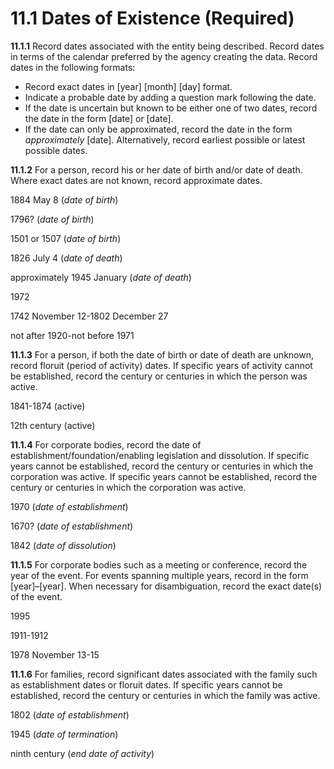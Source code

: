 # 11.1 Dates of Existence (Required)

**11.1.1** Record dates associated with the entity being described. Record dates in terms of the calendar preferred by the agency creating the data. Record dates in the following formats:

*   Record exact dates in [year] [month] [day] format.
*   Indicate a probable date by adding a question mark following the date.
*   If the date is uncertain but known to be either one of two dates, record the date in the form [date] or [date].
*   If the date can only be approximated, record the date in the form _approximately_ [date]. Alternatively, record earliest possible or latest possible dates.

**11.1.2** For a person, record his or her date of birth and/or date of death. Where exact dates are not known, record approximate dates.

<p class="dacs-example">1884 May 8 (<em>date of birth</em>)</p>

<p class="dacs-example">1796? (<em>date of birth</em>)</p>

<p class="dacs-example">1501 or 1507 (<em>date of birth</em>)</p>

<p class="dacs-example">1826 July 4 (<em>date of death</em>)</p>

<p class="dacs-example">approximately 1945 January (<em>date of death</em>)</p>

<p class="dacs-example">1972</p>

<p class="dacs-example">1742 November 12-1802 December 27</p>

<p class="dacs-example">not after 1920-not before 1971</p>


**11.1.3** For a person, if both the date of birth or date of death are unknown, record floruit (period of activity) dates. If specific years of activity cannot be established, record the century or centuries in which the person was active.

<p class="dacs-example">1841-1874 (active)</p>

<p class="dacs-example">12th century (active)</p>

**11.1.4** For corporate bodies, record the date of establishment/foundation/enabling legislation and dissolution. If specific years cannot be established, record the century or centuries in which the corporation was active. If specific years cannot be established, record the century or centuries in which the corporation was active.

<p class="dacs-example">1970 (<em>date of establishment</em>)</p>

<p class="dacs-example">1670? (<em>date of establishment</em>)</p>

<p class="dacs-example">1842 (<em>date of dissolution</em>)</p>

**11.1.5** For corporate bodies such as a meeting or conference, record the year of the event. For events spanning multiple years, record in the form [year]–[year]. When necessary for disambiguation, record the exact date(s) of the event.

<p class="dacs-example">1995</p>

<p class="dacs-example">1911-1912</p>

<p class="dacs-example">1978 November 13-15</p>

**11.1.6** For families, record significant dates associated with the family such as establishment dates or floruit dates. If specific years cannot be established, record the century or centuries in which the family was active.

<p class="dacs-example">1802 (<em>date of establishment</em>)</p>

<p class="dacs-example">1945 (<em>date of termination</em>)</p>

<p class="dacs-example">ninth century (<em>end date of activity</em>)</p>
